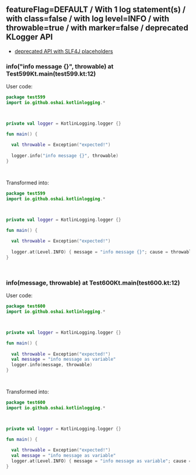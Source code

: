 ## featureFlag=DEFAULT / With 1 log statement(s) / with class=false / with log level=INFO / with throwable=true / with marker=false / deprecated KLogger API

* [deprecated API with SLF4J placeholders](deprecated-slf4j-placeholders.md)

###  info("info message {}", throwable) at Test599Kt.main(test599.kt:12)

User code:
```kotlin
package test599
import io.github.oshai.kotlinlogging.*



private val logger = KotlinLogging.logger {}

fun main() {
  
  val throwable = Exception("expected!")
  
  logger.info("info message {}", throwable)
}




```
  
Transformed into:
```kotlin
package test599
import io.github.oshai.kotlinlogging.*



private val logger = KotlinLogging.logger {}

fun main() {
  
  val throwable = Exception("expected!")
  
  logger.at(Level.INFO) { message = "info message {}"; cause = throwable; internalCompilerData = KLoggingEventBuilder.InternalCompilerData(messageTemplate = "\"info message {}\"", className = "test599.Test599Kt", methodName = "main", fileName = "test599.kt", lineNumber = 12)
}




```

###  info(message, throwable) at Test600Kt.main(test600.kt:12)

User code:
```kotlin
package test600
import io.github.oshai.kotlinlogging.*



private val logger = KotlinLogging.logger {}

fun main() {
  
  val throwable = Exception("expected!")
  val message = "info message as variable"
  logger.info(message, throwable)
}




```
  
Transformed into:
```kotlin
package test600
import io.github.oshai.kotlinlogging.*



private val logger = KotlinLogging.logger {}

fun main() {
  
  val throwable = Exception("expected!")
  val message = "info message as variable"
  logger.at(Level.INFO) { message = "info message as variable"; cause = throwable; internalCompilerData = KLoggingEventBuilder.InternalCompilerData(messageTemplate = "message", className = "test600.Test600Kt", methodName = "main", fileName = "test600.kt", lineNumber = 12)
}




```
